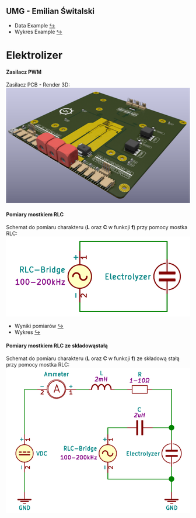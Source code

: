 ## UMG - Emilian Świtalski

- Data Example [↪](./measurement/example.csv)
- Wykres Example [↪](http://www.sqrt.pl/view/?https://raw.githubusercontent.com/Xaeian/umg/master/measurement/example.json)

# Elektrolizer

#### Zasilacz PWM

Zasilacz PCB - Render 3D:
![electrolyzer-render](./image/electrolyzer-render.png)

#### Pomiary mostkiem RLC

Schemat do pomiaru charakteru (**L** oraz **C** w funkcji **f**) przy pomocy mostka RLC:
![electrolyzer-rlc](./image/electrolyzer-rlc-scheme-basic.png)

- Wyniki pomiarów [↪](./measurement/electrolyzer-rlc.csv)
- Wykres [↪](http://www.sqrt.pl/view/?https://raw.githubusercontent.com/Xaeian/umg/master/measurement/electrolyzer-rlc.json)

#### Pomiary mostkiem RLC ze składowąstałą

Schemat do pomiaru charakteru (**L** oraz **C** w funkcji **f**) ze składową stałą przy pomocy mostka RLC:
![electrolyzer-rlc](./image/electrolyzer-rlc-scheme.png)
